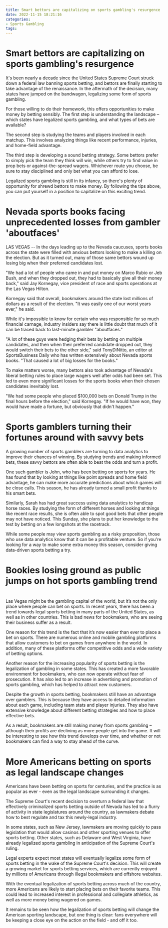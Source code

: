 ```yaml
---
title: Smart bettors are capitalizing on sports gambling's resurgence
date: 2022-11-15 18:21:16
categories:
- Sports Gambling
tags:
---
```



#  Smart bettors are capitalizing on sports gambling's resurgence

It's been nearly a decade since the United States Supreme Court struck down a federal law banning sports betting, and bettors are finally starting to take advantage of the renaissance. In the aftermath of the decision, many states have jumped on the bandwagon, legalizing some form of sports gambling.

For those willing to do their homework, this offers opportunities to make money by betting sensibly. The first step is understanding the landscape – which states have legalized sports gambling, and what types of bets are available?

The second step is studying the teams and players involved in each matchup. This involves analyzing things like recent performance, injuries, and home-field advantage.

The third step is developing a sound betting strategy. Some bettors prefer to simply pick the team they think will win, while others try to find value in prop bets or against-the-spread wagers. Whichever route you choose, be sure to stay disciplined and only bet what you can afford to lose.

 Legalized sports gambling is still in its infancy, so there's plenty of opportunity for shrewd bettors to make money. By following the tips above, you can put yourself in a position to capitalize on this exciting trend.

#  Nevada sports books facing unprecedented losses from gambler 'aboutfaces'

LAS VEGAS -- In the days leading up to the Nevada caucuses, sports books across the state were filled with anxious bettors looking to make a killing on the election. But as it turned out, many of those same bettors wound up losing big when their preferred candidates lost.

"We had a lot of people who came in and put money on Marco Rubio or Jeb Bush, and when they dropped out, they had to basically give all their money back," said Jay Kornegay, vice president of race and sports operations at the Las Vegas Hilton.

Kornegay said that overall, bookmakers around the state lost millions of dollars as a result of the election. "It was easily one of our worst years ever," he said.

While it's impossible to know for certain who was responsible for so much financial carnage, industry insiders say there is little doubt that much of it can be traced back to last-minute gambler "aboutfaces."

"A lot of these guys were hedging their bets by betting on multiple candidates, and then when their preferred candidate dropped out, they would switch their bets to the other side," said TonyDiNitto, an editor at SportsBusiness Daily who has written extensively about Nevada sports books. "That caused a lot of big losses for the books."

To make matters worse, many bettors also took advantage of Nevada's liberal betting rules to place large wagers well after odds had been set. This led to even more significant losses for the sports books when their chosen candidates inevitably lost.

"We had some people who placed $100,000 bets on Donald Trump in the final hours before the election," said Kornegay. "If he would have won, they would have made a fortune, but obviously that didn't happen."

#  Sports gamblers turning their fortunes around with savvy bets

A growing number of sports gamblers are turning to data analytics to improve their chances of winning. By studying trends and making informed bets, these savvy bettors are often able to beat the odds and turn a profit.

One such gambler is John, who has been betting on sports for years. He has found that by looking at things like point spreads and home field advantage, he can make more accurate predictions about which games will be close calls. This season, he has already turned a small profit thanks to his smart bets.

Similarly, Sarah has had great success using data analytics to handicap horse races. By studying the form of different horses and looking at things like recent race results, she is often able to spot good bets that other people may not have noticed. This Sunday, she plans to put her knowledge to the test by betting on a few longshots at the racetrack.

While some people may view sports gambling as a risky proposition, those who use data analytics know that it can be a profitable venture. So if you're looking for a way to make some extra money this season, consider giving data-driven sports betting a try.

#  Bookies losing ground as public jumps on hot sports gambling trend

#

Las Vegas might be the gambling capital of the world, but it’s not the only place where people can bet on sports. In recent years, there has been a trend towards legal sports betting in many parts of the United States, as well as in other countries. This is bad news for bookmakers, who are seeing their business suffer as a result.

One reason for this trend is the fact that it’s now easier than ever to place a bet on sports. There are numerous online and mobile gambling platforms that allow customers to bet on games from anywhere in the world. In addition, many of these platforms offer competitive odds and a wide variety of betting options.

Another reason for the increasing popularity of sports betting is the legalization of gambling in some states. This has created a more favorable environment for bookmakers, who can now operate without fear of prosecution. It has also led to an increase in advertising and promotion of sports gambling, which has helped to attract new customers.

Despite the growth in sports betting, bookmakers still have an advantage over gamblers. This is because they have access to detailed information about each game, including team stats and player injuries. They also have extensive knowledge about different betting strategies and how to place effective bets.

As a result, bookmakers are still making money from sports gambling – although their profits are declining as more people get into the game. It will be interesting to see how this trend develops over time, and whether or not bookmakers can find a way to stay ahead of the curve.

#  More Americans betting on sports as legal landscape changes

Americans have been betting on sports for centuries, and the practice is as popular as ever - even as the legal landscape surrounding it changes.

The Supreme Court's recent decision to overturn a federal law that effectively criminalized sports betting outside of Nevada has led to a flurry of activity in state legislatures around the country, as lawmakers debate how to best regulate and tax this newly-legal industry.

In some states, such as New Jersey, lawmakers are moving quickly to pass legislation that would allow casinos and other sporting venues to offer sports betting. Other states, such as Delaware and West Virginia, have already legalized sports gambling in anticipation of the Supreme Court's ruling.

Legal experts expect most states will eventually legalize some form of sports betting in the wake of the Supreme Court's decision. This will create a growing market for sports betting services, which are currently enjoyed by millions of Americans through illegal bookmakers and offshore websites.

With the eventual legalization of sports betting across much of the country, more Americans are likely to start placing bets on their favorite teams. This could lead to increased interest in professional and collegiate athletics, as well as more money being wagered on games.

It remains to be seen how the legalization of sports betting will change the American sporting landscape, but one thing is clear: fans everywhere will be keeping a close eye on the action on the field - and off it too.
